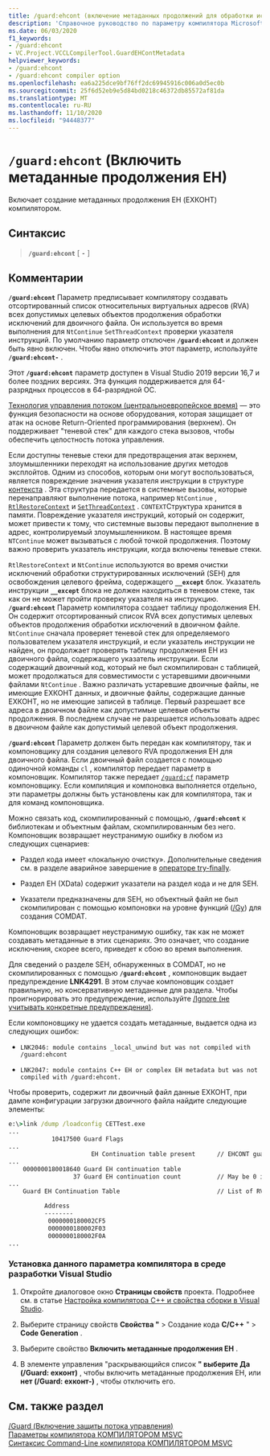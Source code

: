 ```yaml
---
title: /guard:ehcont (включение метаданных продолжений для обработки исключений)
description: 'Справочное руководство по параметру компилятора Microsoft C++/Guard: ехконт.'
ms.date: 06/03/2020
f1_keywords:
- /guard:ehcont
- VC.Project.VCCLCompilerTool.GuardEHContMetadata
helpviewer_keywords:
- /guard:ehcont
- /guard:ehcont compiler option
ms.openlocfilehash: ea6a225dce9bf76ff2dc69945916c006a0d5ec0b
ms.sourcegitcommit: 25f6d52eb9e5d84bd0218c46372db85572af81da
ms.translationtype: MT
ms.contentlocale: ru-RU
ms.lasthandoff: 11/10/2020
ms.locfileid: "94448377"
---
```

# <a name="guardehcont-enable-eh-continuation-metadata"></a>`/guard:ehcont` (Включить метаданные продолжения EH)

Включает создание метаданных продолжения EH (ЕХКОНТ) компилятором.

## <a name="syntax"></a>Синтаксис

> **`/guard:ehcont`** [ **`-`** ]

## <a name="remarks"></a>Комментарии

**`/guard:ehcont`** Параметр предписывает компилятору создавать отсортированный список относительных виртуальных адресов (RVA) всех допустимых целевых объектов продолжения обработки исключений для двоичного файла. Он используется во время выполнения для `NtContinue` `SetThreadContext` проверки указателя инструкций. По умолчанию параметр отключен **`/guard:ehcont`** и должен быть явно включен. Чтобы явно отключить этот параметр, используйте **`/guard:ehcont-`** .

Этот **`/guard:ehcont`** параметр доступен в Visual Studio 2019 версии 16,7 и более поздних версиях. Эта функция поддерживается для 64-разрядных процессов в 64-разрядной ОС.

[Технология управления потоком (центральноевропейское время)](https://software.intel.com/sites/default/files/managed/4d/2a/control-flow-enforcement-technology-preview.pdf) — это функция безопасности на основе оборудования, которая защищает от атак на основе Return-Oriented программирования (верхнем). Он поддерживает "теневой стек" для каждого стека вызовов, чтобы обеспечить целостность потока управления.

Если доступны теневые стеки для предотвращения атак верхнем, злоумышленники переходят на использование других методов эксплойтов. Одним из способов, которым они могут воспользоваться, является повреждение значения указателя инструкции в структуре [контекста](/windows/win32/api/winnt/ns-winnt-context) . Эта структура передается в системные вызовы, которые перенаправляют выполнение потока, например `NtContinue` , [`RtlRestoreContext`](/windows/win32/api/winnt/nf-winnt-rtlrestorecontext) и [`SetThreadContext`](/windows/win32/api/processthreadsapi/nf-processthreadsapi-setthreadcontext) . `CONTEXT`Структура хранится в памяти. Повреждение указателя инструкций, который он содержит, может привести к тому, что системные вызовы передают выполнение в адрес, контролируемый злоумышленником. В настоящее время `NTContinue` может вызываться с любой точкой продолжения. Поэтому важно проверить указатель инструкции, когда включены теневые стеки.

`RtlRestoreContext` и `NtContinue` используются во время очистки исключений обработки структурированных исключений (SEH) для освобождения целевого фрейма, содержащего **`__except`** блок. Указатель инструкции **`__except`** блока не должен находиться в теневом стеке, так как он не может пройти проверку указателя на инструкцию. **`/guard:ehcont`** Параметр компилятора создает таблицу продолжения EH. Он содержит отсортированный список RVA всех допустимых целевых объектов продолжения обработки исключений в двоичном файле. `NtContinue` сначала проверяет теневой стек для определяемого пользователем указателя инструкций, и если указатель инструкции не найден, он продолжает проверять таблицу продолжения EH из двоичного файла, содержащего указатель инструкции. Если содержащий двоичный код, который не был скомпилирован с таблицей, может продолжаться для совместимости с устаревшими двоичными файлами `NtContinue` . Важно различать устаревшие двоичные файлы, не имеющие ЕХКОНТ данных, и двоичные файлы, содержащие данные ЕХКОНТ, но не имеющие записей в таблице. Первый разрешает все адреса в двоичном файле как допустимые целевые объекты продолжения. В последнем случае не разрешается использовать адрес в двоичном файле как допустимый целевой объект продолжения.

**`/guard:ehcont`** Параметр должен быть передан как компилятору, так и компоновщику для создания целевого RVA продолжения EH для двоичного файла. Если двоичный файл создается с помощью одиночной команды `cl` , компилятор передает параметр в компоновщик. Компилятор также передает [`/guard:cf`](guard-enable-control-flow-guard.md) параметр компоновщику. Если компиляция и компоновка выполняется отдельно, эти параметры должны быть установлены как для компилятора, так и для команд компоновщика.

Можно связать код, скомпилированный с помощью, **`/guard:ehcont`** к библиотекам и объектным файлам, скомпилированным без него. Компоновщик возвращает неустранимую ошибку в любом из следующих сценариев:

- Раздел кода имеет «локальную очистку». Дополнительные сведения см. в разделе аварийное завершение в [операторе try-finally](../../cpp/try-finally-statement.md#abnormal-termination).

- Раздел EH (XData) содержит указатели на раздел кода и не для SEH.

- Указатели предназначены для SEH, но объектный файл не был скомпилирован с помощью компоновки на уровне функций ([/Gy](gy-enable-function-level-linking.md)) для создания COMDAT.

Компоновщик возвращает неустранимую ошибку, так как не может создавать метаданные в этих сценариях. Это означает, что создание исключения, скорее всего, приведет к сбою во время выполнения.

Для сведений о разделе SEH, обнаруженных в COMDAT, но не скомпилированных с помощью **`/guard:ehcont`** , компоновщик выдает предупреждение **LNK4291**. В этом случае компоновщик создает правильную, но консервативную метаданные для раздела. Чтобы проигнорировать это предупреждение, используйте [/Ignore (не учитывать конкретные предупреждения)](ignore-ignore-specific-warnings.md).

Если компоновщику не удается создать метаданные, выдается одна из следующих ошибок:

- `LNK2046: module contains _local_unwind but was not compiled with /guard:ehcont`

- `LNK2047: module contains C++ EH or complex EH metadata but was not compiled with /guard:ehcont.`

Чтобы проверить, содержит ли двоичный файл данные ЕХКОНТ, при дампе конфигурации загрузки двоичного файла найдите следующие элементы:

```cmd
e:\>link /dump /loadconfig CETTest.exe
...
            10417500 Guard Flags
...
                       EH Continuation table present      // EHCONT guard flag present
...
    0000000180018640 Guard EH continuation table
                  37 Guard EH continuation count          // May be 0 if no exception handling is used in the binary. Still counts has having EHCONT data.
...
    Guard EH Continuation Table                           // List of RVAs

          Address
          --------
           0000000180002CF5
           0000000180002F03
           0000000180002F0A
...
```

### <a name="to-set-this-compiler-option-in-the-visual-studio-development-environment"></a>Установка данного параметра компилятора в среде разработки Visual Studio

1. Откройте диалоговое окно **Страницы свойств** проекта. Подробнее см. в статье [Настройка компилятора C++ и свойства сборки в Visual Studio](../working-with-project-properties.md).

1. Выберите страницу свойств **Свойства "**  >  Создание кода **C/C++** "  >  **Code Generation** .

1. Выберите свойство **Включить метаданные продолжения EH** .

1. В элементе управления "раскрывающийся список **" выберите Да (/Guard: ехконт)** , чтобы включить метаданные продолжения EH, или **нет (/Guard: ехконт-)** , чтобы отключить его.

## <a name="see-also"></a>См. также раздел

[/Guard (Включение защиты потока управления)](guard-enable-control-flow-guard.md)\
[Параметры компилятора КОМПИЛЯТОРОМ MSVC](compiler-options.md)\
[Синтаксис Command-Line компилятора КОМПИЛЯТОРОМ MSVC](compiler-command-line-syntax.md)
